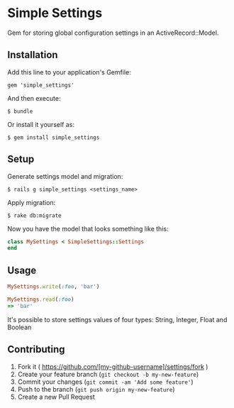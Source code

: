 # Simple Settings

Gem for storing global configuration settings in an ActiveRecord::Model.

## Installation

Add this line to your application's Gemfile:

    gem 'simple_settings'

And then execute:

    $ bundle

Or install it yourself as:

    $ gem install simple_settings

## Setup

Generate settings model and migration:

    $ rails g simple_settings <settings_name>

Apply migration:
    
    $ rake db:migrate

Now you have the model that looks something like this:

```ruby
class MySettings < SimpleSettings::Settings
end
```

## Usage

```ruby
MySettings.write(:foo, 'bar')

MySettings.read(:foo)
=> 'bar'
```

It's possible to store settings values of four types: String, Integer, Float and Boolean

## Contributing

1. Fork it ( https://github.com/[my-github-username]/settings/fork )
2. Create your feature branch (`git checkout -b my-new-feature`)
3. Commit your changes (`git commit -am 'Add some feature'`)
4. Push to the branch (`git push origin my-new-feature`)
5. Create a new Pull Request
